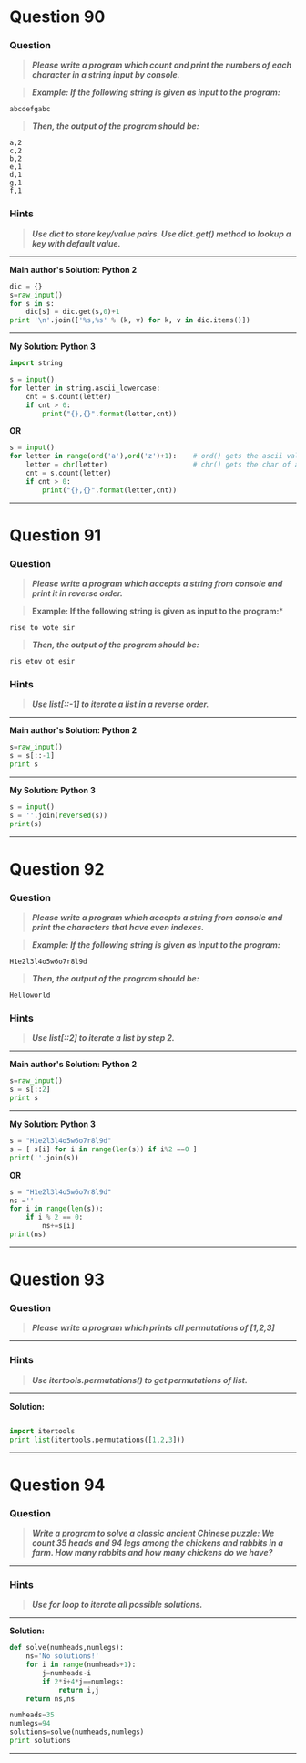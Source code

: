 
# Question 90

### **Question**

>***Please write a program which count and print the numbers of each character in a string input by console.***

>***Example:
If the following string is given as input to the program:***
```
abcdefgabc
```
>***Then, the output of the program should be:***
```
a,2
c,2
b,2
e,1
d,1
g,1
f,1
```
### Hints 
> ***Use dict to store key/value pairs.
Use dict.get() method to lookup a key with default value.***

----------------------

**Main author's Solution: Python 2**
```python
dic = {}
s=raw_input()
for s in s:
    dic[s] = dic.get(s,0)+1
print '\n'.join(['%s,%s' % (k, v) for k, v in dic.items()])
```
----------------
**My Solution: Python 3**
```python
import string

s = input()
for letter in string.ascii_lowercase:
    cnt = s.count(letter)
    if cnt > 0:
        print("{},{}".format(letter,cnt))
```
**OR**
```python
s = input()
for letter in range(ord('a'),ord('z')+1):    # ord() gets the ascii value of a char
    letter = chr(letter)                     # chr() gets the char of an ascii value
    cnt = s.count(letter)
    if cnt > 0:
        print("{},{}".format(letter,cnt))
```
---------------------


# Question 91

### **Question**

>***Please write a program which accepts a string from console and print it in reverse order.***

>**Example:
If the following string is given as input to the program:***
```
rise to vote sir
```
>***Then, the output of the program should be:***
```
ris etov ot esir
```
### Hints 
> ***Use list[::-1] to iterate a list in a reverse order.***

----------------------

**Main author's Solution: Python 2**
```python
s=raw_input()
s = s[::-1]
print s
```
----------------
**My Solution: Python 3**
```python
s = input()
s = ''.join(reversed(s))
print(s)
```
---------------------

# Question 92

### **Question**

>***Please write a program which accepts a string from console and print the characters that have even indexes.***

>***Example:
If the following string is given as input to the program:***
```
H1e2l3l4o5w6o7r8l9d
```
>***Then, the output of the program should be:***
```
Helloworld
```
### Hints 
>***Use list[::2] to iterate a list by step 2.***

----------------------

**Main author's Solution: Python 2**
```python
s=raw_input()
s = s[::2]
print s
```
----------------
**My Solution: Python 3**
```python
s = "H1e2l3l4o5w6o7r8l9d"
s = [ s[i] for i in range(len(s)) if i%2 ==0 ]
print(''.join(s))
```
**OR**
```python
s = "H1e2l3l4o5w6o7r8l9d"
ns =''
for i in range(len(s)):
    if i % 2 == 0:
        ns+=s[i]
print(ns)
```
---------------------


# Question 93

### **Question**

>***Please write a program which prints all permutations of [1,2,3]***

----------------------
### Hints 
> ***Use itertools.permutations() to get permutations of list.***

----------------------

**Solution:**
```python

import itertools
print list(itertools.permutations([1,2,3]))
```
----------------


# Question 94

### **Question**

>***Write a program to solve a classic ancient Chinese puzzle: 
We count 35 heads and 94 legs among the chickens and rabbits in a farm. How many rabbits and how many chickens do we have?***


----------------------
### Hints 
> ***Use for loop to iterate all possible solutions.***

----------------------

**Solution:**
```python
def solve(numheads,numlegs):
    ns='No solutions!'
    for i in range(numheads+1):
        j=numheads-i
        if 2*i+4*j==numlegs:
            return i,j
    return ns,ns

numheads=35
numlegs=94
solutions=solve(numheads,numlegs)
print solutions
```
----------------
